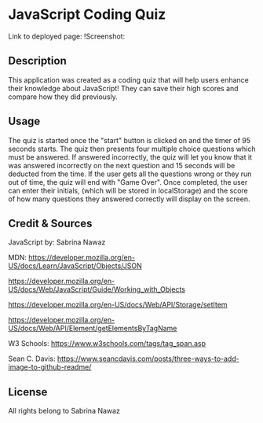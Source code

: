 # JavaScript Coding Quiz 
Link to deployed page:
!Screenshot: 

## Description

This application was created as a coding quiz that will help users  enhance their knowledge about JavaScript! They can save their high scores and compare how they did previously. 

## Usage

The quiz is started once the "start" button is clicked on and the timer of 95 seconds starts. The quiz then presents four multiple choice questions which must be answered. If answered incorrectly, the quiz will let you know that it was answered incorrectly on the next question and 15 seconds will be deducted from the time. If the user gets all the questions wrong or they run out of time, the quiz will end with "Game Over". Once completed, the user can enter their initials, (which will be stored in localStorage) and the score of how many questions they answered correctly will display on the screen.  

## Credit & Sources 

JavaScript by: Sabrina Nawaz 

MDN: 
https://developer.mozilla.org/en-US/docs/Learn/JavaScript/Objects/JSON

https://developer.mozilla.org/en-US/docs/Web/JavaScript/Guide/Working_with_Objects

https://developer.mozilla.org/en-US/docs/Web/API/Storage/setItem

https://developer.mozilla.org/en-US/docs/Web/API/Element/getElementsByTagName

W3 Schools:
https://www.w3schools.com/tags/tag_span.asp

Sean C. Davis: 
https://www.seancdavis.com/posts/three-ways-to-add-image-to-github-readme/

## License

All rights belong to Sabrina Nawaz 